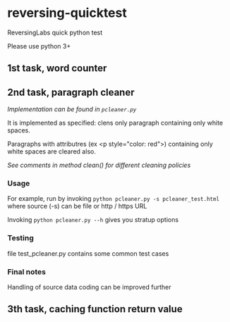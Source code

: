 # reversing-quicktest
ReversingLabs quick python test

Please use python 3+

<h2> 1st task, word counter </h2>

<h2> 2nd task, paragraph cleaner </h2>
<em>Implementation can be found in <code>pcleaner.py</code></em>
<p>It is implemented as specified: clens only paragraph containing only white spaces.</p>
<p>Paragraphs with attributres (ex &lt;p style="color: red"&gt;) containing only white spaces are cleared also.</p>
<em>See comments in method clean() for different cleaning policies</em>

<h3>Usage</h3>
For example, run by invoking
	<code>python pcleaner.py -s pcleaner_test.html</code>
where source (-s) can be file or http / https URL

Invoking
	<code>python pcleaner.py --h</code>
gives you stratup options

<h3>Testing</h3>
file test_pcleaner.py contains some common test cases

<h3>Final notes</h3>
Handling of source data coding can be improved further

<h2>3th task, caching function return value</h2>
